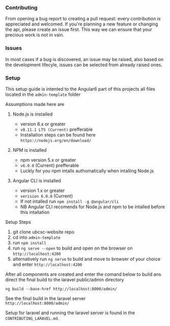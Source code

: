 ### Contributing

From opening a bug report to creating a pull request: every contribution is appreciated and welcomed.
If you're planning a new feature or changing the api, please create an issue first.
This way we can ensure that your precious work is not in vain.

### Issues

In most cases if a bug is discovered, an issue may be raised, also based on the development lifecyle, issues can be selected from already raised ones.

### Setup

This setup guide is intented to the Angular6 part of this projects all files located in the `admin-template` folder

Assumptions made here are 
1. Node.js is installed   
   - version 8.x or greater 
   - `v8.11.1 LTS (Current)` prefferable 
   - Installation steps can be found here `https://nodejs.org/en/download/`

2. NPM is installed 
   - npm version 5.x or greater
   - `v6.0.0` (Current) prefferable 
   - Luckly for you npm intalls authomatically when intalling Node.js

3. Angular CLI is installed 
   - version 1.x or greater
   - `verision 6.0.0` (Current)
   - If not intalled run `npm install -g @angular/cli`
   - NB Angular CLI recomends for Node.js and npm to be intalled before this intallation


Setup Steps
1. git clone ubcsc-website repo
2. cd into `admin-template`
3. run `npm install` 
4. run `ng serve --open` to build and open on the browser on `http://localhost:4200`
5. alternatively run `ng serve` to build and move to browser of your choice and enter `http://localhost:4200`

After all components are created and enter the comand below to build ans direct the final build to the laravel public/admin directory

`ng build --base-href http://localhost:8000/admin/`

See the final build in the laravel server  
`http://localhost:8000/admin/`

Setup for laravel and running the laravel server is found in the `CONTRIBUTING_LARAVEL.md`.
